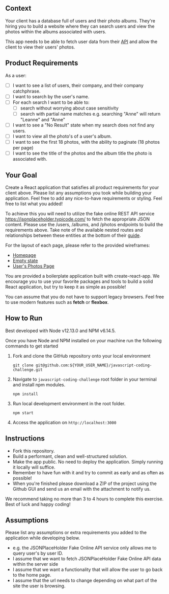 ## Context

Your client has a database full of users and their photo albums. They're hiring you to build a website where they can search users and view the photos within the albums associated with users. 

This app needs to be able to fetch user data from their [API](https://jsonplaceholder.typicode.com/) and allow the client to view their users' photos.

## Product Requirements

As a user:

- [ ] I want to see a list of users, their company, and their company catchphrase.
- [ ] I want to search by the user's name.
- [ ] For each search I want to be able to:
  - [ ] search without worrying about case sensitivity
  - [ ] search with partial name matches e.g. searching "Anne" will return "Leanne" and "Anne"
- [ ] I want to see a "No Result" state when my search does not find any users.
- [ ] I want to view all the photo's of a user's album.
- [ ] I want to see the first 18 photos, with the ability to paginate (18 photos per page)
- [ ] I want to see the title of the photos and the album title the photo is associated with.

## Your Goal

Create a React application that satisfies all product requirements for your client above. Please list any assumptions you took while building your application. Feel free to add any nice-to-have requirements or styling. Feel free to list what you added!

To achieve this you will need to utilize the fake online REST API service https://jsonplaceholder.typicode.com/ to fetch the appropriate JSON content. Please use the /users, /albums, and /photos endpoints to build the requirements above. Take note of the available nested routes and relationships between these entities at the bottom of their [guide](https://jsonplaceholder.typicode.com/guide.html).  

For the layout of each page, please refer to the provided wireframes:

- [Homepage](./wireframes/homepage.png)
- [Empty state](./wireframes/no-result-state.png)
- [User's Photos Page](./wireframes/users-photos.png)

You are provided a boilerplate application built with create-react-app. We encourage you to use your favorite packages and tools to build a solid React application, but try to keep it as simple as possible!

You can assume that you do not have to support legacy browsers. Feel free to use modern features such as **fetch** or **flexbox**. 

## How to Run

Best developed with Node v12.13.0 and NPM v6.14.5.

Once you have Node and NPM installed on your machine run the following commands to get started

1. Fork and clone the GitHub repository onto your local environment

    ```
    git clone git@github.com:${YOUR_USER_NAME}/javascript-coding-challenge.git
    ```

2. Navigate to `javascript-coding-challenge` root folder in your terminal and install npm modules.

    ```
    npm install
    ```

3. Run local development environment in the root folder.

    ```
    npm start
    ```
   
4. Access the application on `http://localhost:3000`


## Instructions

- Fork this repository.
- Build a performant, clean and well-structured solution.
- Make the app public. No need to deploy the application. Simply running it locally will suffice.
- Remember to have fun with it and try to commit as early and as often as possible!
- When you're finished please download a ZIP of the project using the Github GUI and send us an email with the attachment to notify us.

We recommend taking no more than 3 to 4 hours to complete this exercise. Best of luck and happy coding!

## Assumptions
Please list any assumptions or extra requirements you added to the application while developing below.

- e.g. the JSONPlaceHolder Fake Online API service only allows me to query user's by user ID.
- I assume that we want to fetch JSONPlaceHolder Fake Online API data within the server side
- I assume that we want a functionality that will allow the user to go back to the home page.
- I assume that the url needs to change depending on what part of the site the user is browsing.
